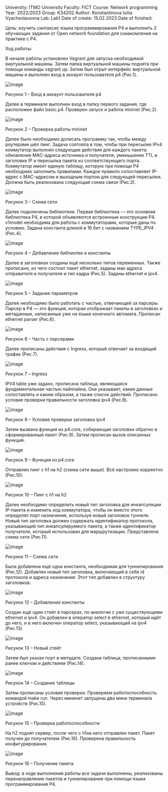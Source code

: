 University: ITMO University Faculty: FICT Course: Network programming Year: 2022/2023 Group: K34202 Author: Konstantinova Iuliia Vyacheslavovna Lab: Lab1 Date of create: 15.02.2023 Date of finished:

Цель: изучить синтаксис языка программирования P4 и выполнить 2 обучающих задания от Open network foundation для ознакомления на практике с P4.

Ход работы:

В начале работы установлен Vagrant для запуска необходимой виртуальной машины. Затем папка виртуальной машины поднята при помощи команды vagrant up. Затем был отрыт интерфейс виртуальной машины и выполнен вход в аккаунт пользователя p4 (Рис.1).
 
 ![image](https://user-images.githubusercontent.com/90499135/230215835-cbdbf81a-40aa-4c39-b63b-23c64142c4ff.png)

Рисунок 1 – Вход в аккаунт пользователя p4

Далее в терминале выполнен вход в папку первого задания, где расположен файл basic.p4. Проверен запуск и работа mininet (Рис.2).
 
 ![image](https://user-images.githubusercontent.com/90499135/230215876-47a1cc36-fea8-4292-8515-63d8fa1219cd.png)

Рисунок 2 – Проверка работы mininet

Далее было необходимо дописать программу так, чтобы между роутерами шёл пинг. Задача соятояла в том, чтобы при пересылке IPv4 коммутатор выполнял следующие действия для каждого пакета: обновление MAC-адреса источника и получателя, уменьшение TTL в заголовке IP и пересылка пакета из соответствующего порта. Коммутатор имеет единую таблицу, которую при помощи P4 необходимо заполнить правилами. Каждое правило сопоставляет IP-адрес с MAC-адресом и выходным портом для следующей пересылки. Должна быть реализована следующая схема связи (Рис.3).
 
 ![image](https://user-images.githubusercontent.com/90499135/230215908-97c20c9f-746d-4d47-8c9e-f6721200bcea.png)

Рисунок 3 – Схема сети

Далее подключены библиотеки. Первая библиотека — это основная библиотека P4, в которой объявляются встроенные конструкции P4. v1model необходима для работы с коммутаторами, которые даны по условию. Задана константа длиной в 16 бит с названием TYPE_IPV4 (Рис.4).
 
 ![image](https://user-images.githubusercontent.com/90499135/230215931-e5cc11d4-98ad-4bb9-86e2-30a31434bcae.png)

Рисунок 4 – Добавление библиотек и константы

Далее в заголовках созданы ещё несколько типов переменных. Также прописано, из чего состоит пакет ethernet, заданы мак адреса отправителя и получателя и тип кадра (Рис.5). Заданы ethernet и ipv4.
 
 ![image](https://user-images.githubusercontent.com/90499135/230215971-a60138a3-5b9b-4662-a149-60ffaa731c3c.png)

Рисунок 5 – Задание параметров

Далее необходимо было работать с частью, отвечающей за парсеры. Парсер в P4 — это функция, которая отображает пакеты в заголовках и метаданные, написанные уже на языке конечного автомата. Прописан ethernet parser (Рис.6).
 
 ![image](https://user-images.githubusercontent.com/90499135/230216000-bb20af96-a669-4813-8128-06926b58027d.png)

Рисунок 6 – Часть с парсерами

Далее прописаны действия с Ingress, который отвечает за входящий трафик (Рис.7).
 
 ![image](https://user-images.githubusercontent.com/90499135/230216026-51221518-2f1a-4f39-a90b-c1e41475613b.png)

Рисунок 7 – Ingress 

IPV4 table уже задано, прописана таблица, являющаяся фундаментальная частью пайплайна. Она указывает, какие данные сопоставлять и каким образом, а также список действий. Прописано условие проверки правильности заголовка ipv4 (Рис.8).
 
 ![image](https://user-images.githubusercontent.com/90499135/230216089-e267329e-8018-486c-b01f-6fb3288fbe51.png)

Рисунок 8 – Условие проверки заголовка ipv4

Затем вызвана функция из p4.core, собирающая заголовки обратно в сформированный пакет (Рис.9). Затем прописан вызов описанных функций.
 
 ![image](https://user-images.githubusercontent.com/90499135/230216151-1182800e-d9e3-4318-8567-fbad85e4cdad.png)

Рисунок 9 – Функция из p4.core

Отправлен пинг с h1 на h2 (схема сети выше). Всё настроено корректно (Рис.10).
 
 ![image](https://user-images.githubusercontent.com/90499135/230216209-ad9b6a58-2a20-400f-aa65-88717e0ab934.png)

Рисунок 10 – Пинг с h1 на h2

Далее необходимо определить новый тип заголовка для инкапсуляции IP-пакета и изменить код коммутатора, чтобы он вместо этого определял порт назначения, используя новый заголовок туннеля. Новый тип заголовка должен содержать идентификатор протокола, указывающий тип инкапсулируемого пакета, а также идентификатор получателя, который использован для маршрутизации. Представлена схема сети (Рис.11).
 
 ![image](https://user-images.githubusercontent.com/90499135/230216266-01620e61-4d3c-40aa-a9b3-24aef6e74210.png)

Рисунок 11 – Схема сети

Была добавлена ещё одна константа, необходимая для туннелирования (Рис.12). Добавлен новый тип заголовка, включающий в себя id протокола и адреса назначения. Этот тип добавлен в структуру заголовков. 
 
 ![image](https://user-images.githubusercontent.com/90499135/230216296-530b25ae-deec-465a-806c-651fd95630c4.png)

Рисунок 12 – Добавление константы

Создан ещё один стейт в парсерах, по аналогии с уже существующими ethernet и ipv4. Он добавлен в оператор select в ethernet, который идёт до него, и в него включен оператор select, указывающий на ipv4 (Рис.13).
 
 ![image](https://user-images.githubusercontent.com/90499135/230216335-8e0cc0b3-104d-4d96-bdfe-749e59daebc5.png)

Рисунок 13 – Новый стейт

Затем был указан порт в метадате. Создана таблица, прописанными ранее ключом и действием (Рис.14).
 
 ![image](https://user-images.githubusercontent.com/90499135/230216370-4b35bf7e-943f-40b8-bb95-a118ce0d58a7.png)

Рисунок 14 – Создание таблицы

Затем прописаны условия проверки. Проверяем работоспособность командой make run. Через мининет запущены два мини терминала устройств (Рис.15).
 
 ![image](https://user-images.githubusercontent.com/90499135/230216405-0965aaa8-2812-4927-bd81-4c9f3534f7f1.png)

Рисунок 15 – Проверка работоспособности

На h2 поднят сервер, после чего с h1на него отправлен пакет. Пакет получен до получателем (Рис.16). Проверена правильность конфигурирования. 
 
 ![image](https://user-images.githubusercontent.com/90499135/230216505-c52b3b2e-728e-4a7d-a8d1-f8deaa6fbdd1.png)

Рисунок 16 – Получение пакета

Вывод: в ходе выполнения работы все задачи выполнены, реализованы перенаправление пакетов и туннелирование при помощи языка программирования P4.
